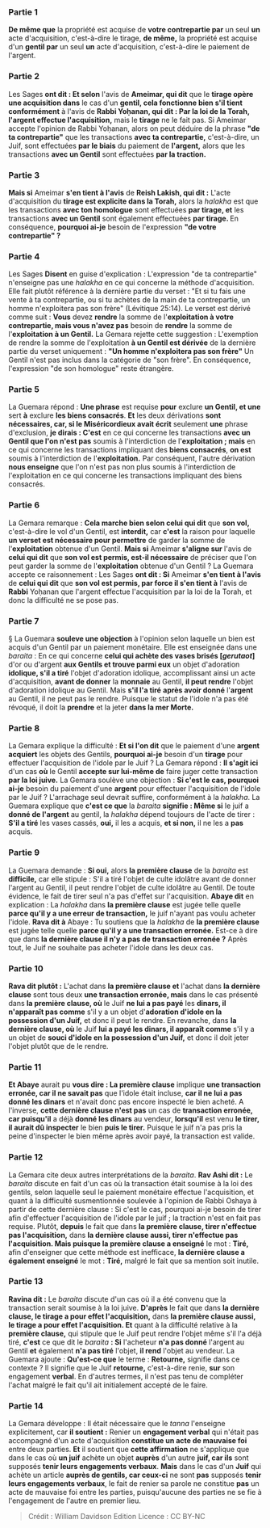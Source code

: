 
### Partie 1
<b>De même que</b> la propriété est acquise de <b>votre contrepartie par</b> un seul <b>un</b> acte d'acquisition, c'est-à-dire le tirage, <b>de même,</b> la propriété est acquise d'un <b>gentil par</b> un seul <b>un</b> acte d'acquisition, c'est-à-dire le paiement de l'argent.

### Partie 2
Les Sages <b>ont dit : Et selon</b> l'avis de <b>Ameimar, qui dit</b> que le <b>tirage opère une acquisition dans</b> le cas d'un <b>gentil, cela fonctionne bien s'il tient conformément</b> à l'avis de <b>Rabbi Yoḥanan, qui dit : Par la loi de la Torah, l'argent effectue l'acquisition,</b> mais le <b>tirage</b> ne le fait pas.</b> Si Ameimar accepte l'opinion de Rabbi Yoḥanan, alors on peut déduire de la phrase <b>"de ta contrepartie"</b> que les transactions <b>avec ta contrepartie,</b> c'est-à-dire, un Juif, sont effectuées <b>par le biais</b> du paiement de <b>l'argent,</b> alors que les transactions <b>avec un Gentil</b> sont effectuées <b>par la traction.</b>

### Partie 3
<b>Mais si</b> Ameimar <b>s'en tient à l'avis</b> de <b>Reish Lakish, qui dit :</b> L'acte d'acquisition du <b>tirage est explicite dans la Torah,</b> alors la <i>halakha</i> est que les transactions <b>avec ton homologue</b> sont effectuées <b>par tirage, et</b> les transactions <b>avec un Gentil</b> sont également effectuées <b>par tirage. </b> En conséquence, <b>pourquoi ai-je</b> besoin de l'expression <b>"de votre contrepartie" ?</b>

### Partie 4
Les Sages <b>Disent</b> en guise d'explication : L'expression "de ta contrepartie" n'enseigne pas une <i>halakha</i> en ce qui concerne la méthode d'acquisition. Elle fait plutôt référence à la dernière partie du verset : "Et si tu fais une vente à ta contrepartie, ou si tu achètes de la main de ta contrepartie, un homme n'exploitera pas son frère" (Lévitique 25:14). Le verset est dérivé comme suit : <b>Vous</b> devez <b>rendre</b> la somme de l'<b>exploitation à votre contrepartie, mais vous n'avez pas</b> besoin de <b>rendre</b> la somme de l'<b>exploitation à un Gentil.</b> La Gemara rejette cette suggestion : L'exemption de rendre la somme de l'exploitation <b>à un Gentil est dérivée</b> de la dernière partie du verset uniquement : <b>"Un homme n'exploitera pas son frère"</b> Un Gentil n'est pas inclus dans la catégorie de "son frère". En conséquence, l'expression "de son homologue" reste étrangère.

### Partie 5
La Guemara répond : <b>Une phrase</b> est requise <b>pour</b> exclure <b>un Gentil, et une</b> sert <b>à</b> exclure <b>les biens consacrés</b>. <b>Et</b> les deux dérivations <b>sont nécessaires, car, si le Miséricordieux avait écrit</b> seulement <b>une</b> phrase d'exclusion, <b>je dirais : C'est</b> en ce qui concerne les transactions <b>avec un Gentil que l'on n'est pas</b> soumis à l'interdiction de l'<b>exploitation ; mais</b> en ce qui concerne les transactions impliquant des <b>biens consacrés</b>, <b>on est</b> soumis à l'interdiction de l'<b>exploitation.</b> Par conséquent, l'autre dérivation <b>nous enseigne</b> que l'on n'est pas non plus soumis à l'interdiction de l'exploitation en ce qui concerne les transactions impliquant des biens consacrés.

### Partie 6
La Gemara remarque : <b>Cela marche bien selon celui qui dit</b> que <b>son vol,</b> c'est-à-dire le vol d'un Gentil, est <b>interdit,</b> car <b>c'est</b> la raison pour laquelle <b>un verset est nécessaire pour permettre</b> de garder la somme de l'<b>exploitation</b> obtenue d'un Gentil. <b>Mais si</b> Ameimar <b>s'aligne sur</b> l'avis de <b>celui qui dit</b> que <b>son vol est permis, est-il nécessaire</b> de préciser que l'on peut garder la somme de l'<b>exploitation</b> obtenue d'un Gentil ? La Guemara accepte ce raisonnement : Les Sages <b>ont dit : Si</b> Ameimar <b>s'en tient à l'avis</b> de <b>celui qui dit</b> que <b>son vol est permis, par force il s'en tient à</b> l'avis de <b>Rabbi</b> Yoḥanan que l'argent effectue l'acquisition par la loi de la Torah, et donc la difficulté ne se pose pas.

### Partie 7
§ La Guemara <b>souleve une objection</b> à l'opinion selon laquelle un bien est acquis d'un Gentil par un paiement monétaire. Elle est enseignée dans une <i>baraita</i> : En ce qui concerne <b>celui qui achète des vases brisés [<i>gerutaot</i>]</b> d'or ou d'argent <b>aux Gentils et trouve parmi eux</b> un objet d'adoration <b>idolique, s'il a tiré</b> l'objet d'adoration idolique, accomplissant ainsi un acte d'acquisition, <b>avant de donner</b> la <b>monnaie</b> au Gentil, <b>il peut rendre</b> l'objet d'adoration idolique au Gentil. Mais <b>s'il l'a tiré</b> <b>après avoir donné</b> l'<b>argent</b> au Gentil, il ne peut pas le rendre. Puisque le statut de l'idole n'a pas été révoqué, il doit la <b>prendre</b> et la jeter <b>dans la mer Morte.</b>

### Partie 8
La Gemara explique la difficulté : <b>Et si l'on dit</b> que le paiement d'une <b>argent acquiert</b> les objets des Gentils, <b>pourquoi ai-je</b> besoin d'un <b>tirage</b> pour effectuer l'acquisition de l'idole par le Juif ? La Gemara répond : <b>Il s'agit ici</b> d'un cas <b>où</b> le Gentil <b>accepte sur lui-même de</b> faire juger cette transaction <b>par la loi juive.</b> La Gemara soulève une objection : <b>Si c'est le cas, pourquoi ai-je</b> besoin du paiement d'une <b>argent</b> pour effectuer l'acquisition de l'idole par le Juif ? L'arrachage seul devrait suffire, conformément à la <i>halakha</i>. La Guemara explique que <b>c'est ce que</b> la <i>baraita</i> <b>signifie : Même si</b> le juif a <b>donné de l'argent</b> au gentil, la <i>halakha</i> dépend toujours de l'acte de tirer : <b>S'il a tiré</b> les vases cassés, <b>oui,</b> il les a acquis, <b>et si non,</b> il ne les a <b>pas</b> acquis.

### Partie 9
La Guemara demande : <b>Si oui,</b> alors <b>la première clause</b> de la <i>baraita</i> est <b>difficile,</b> car elle stipule : S'il a tiré l'objet de culte idolâtre avant de donner l'argent au Gentil, il peut rendre l'objet de culte idolâtre au Gentil. De toute évidence, le fait de tirer seul n'a pas d'effet sur l'acquisition. <b>Abaye dit</b> en explication : La <i>halakha</i> dans <b>la première clause</b> est jugée telle quelle <b>parce qu'il y a une erreur de transaction,</b> le juif n'ayant pas voulu acheter l'idole. <b>Rava dit à</b> Abaye : Tu soutiens que la <i>halakha</i> de <b>la première clause</b> est jugée telle quelle <b>parce qu'il y a une transaction erronée.</b> Est-ce à dire que dans <b>la dernière clause il n'y a pas de transaction erronée ?</b> Après tout, le Juif ne souhaite pas acheter l'idole dans les deux cas.

### Partie 10
<b>Rava dit plutôt :</b> L'achat dans <b>la première clause et</b> l'achat dans <b>la dernière clause</b> sont tous deux <b>une transaction erronée, mais</b> dans le cas présenté dans <b>la première clause, où</b> le Juif <b>ne lui a pas payé</b> les <b>dinars, il n'apparaît pas comme</b> s'il y a un objet d'<b>adoration d'idole en la possession d'un Juif,</b> et donc il peut le rendre. En revanche, dans <b>la dernière clause, où</b> le Juif <b>lui a payé les dinars, il apparaît comme</b> s'il y a un objet de <b>souci d'idole en la possession d'un Juif,</b> et donc il doit jeter l'objet plutôt que de le rendre.

### Partie 11
<b>Et Abaye</b> aurait pu <b>vous dire : La première clause</b> implique <b>une transaction erronée, car il ne savait pas</b> que l'idole était incluse, <b>car il ne lui a pas donné les dinars</b> et n'avait donc pas encore inspecté le bien acheté. A l'inverse, <b>cette dernière clause n'est pas</b> un cas de <b>transaction erronée, car puisqu'il</b> a déjà <b>donné les dinars</b> au vendeur, <b>lorsqu'il</b> est venu <b>le tirer, il aurait dû inspecter</b> le bien <b>puis le tirer.</b> Puisque le juif n'a pas pris la peine d'inspecter le bien même après avoir payé, la transaction est valide.

### Partie 12
La Gemara cite deux autres interprétations de la <i>baraita</i>. <b>Rav Ashi dit :</b> Le <i>baraita</i> discute en fait d'un cas où la transaction était soumise à la loi des gentils, selon laquelle seul le paiement monétaire effectue l'acquisition, et quant à la difficulté susmentionnée soulevée à l'opinion de Rabbi Oshaya à partir de cette dernière clause : Si c'est le cas, pourquoi ai-je besoin de tirer afin d'effectuer l'acquisition de l'idole par le juif ; la traction n'est en fait pas requise. Plutôt, <b>depuis</b> le fait que dans <b>la première clause, tirer n'effectue pas l'acquisition,</b> dans <b>la dernière clause aussi, tirer n'effectue pas l'acquisition. Mais puisque la première clause a enseigné</b> le mot : <b>Tiré,</b> afin d'enseigner que cette méthode est inefficace, <b>la dernière clause a également enseigné</b> le mot : <b>Tiré,</b> malgré le fait que sa mention soit inutile.

### Partie 13
<b>Ravina dit :</b> Le <i>baraita</i> discute d'un cas où il a été convenu que la transaction serait soumise à la loi juive. <b>D'après</b> le fait que dans <b>la dernière clause, le tirage a pour effet l'acquisition,</b> dans <b>la première clause aussi, le tirage a pour effet l'acquisition. Et</b> quant à la difficulté relative à la <b>première clause,</b> qui stipule que le Juif peut rendre l'objet même s'il l'a déjà tiré, <b>c'est</b> ce que dit le <i>baraita</i> <b> : Si</b> l'acheteur <b>n'a pas donné</b> l'argent au Gentil <b>et</b> également <b>n'a pas tiré</b> l'objet, <b>il rend</b> l'objet au vendeur. La Guemara ajoute : <b>Qu'est-ce que</b> le terme : <b>Retourne,</b> signifie dans ce contexte ? Il signifie que le Juif <b>retourne,</b> c'est-à-dire renie, <b>sur</b> son engagement <b>verbal</b>. En d'autres termes, il n'est pas tenu de compléter l'achat malgré le fait qu'il ait initialement accepté de le faire.

### Partie 14
La Gemara développe : Il était nécessaire que le <i>tanna</i> l'enseigne explicitement, car <b>il soutient :</b> Renier un <b>engagement verbal</b> qui n'était pas accompagné d'un acte d'acquisition <b>constitue un acte de mauvaise foi</b> entre deux parties. <b>Et</b> il soutient que <b>cette affirmation</b> ne s'applique que dans le cas où <b>un juif</b> achète un objet <b>auprès</b> d'un autre <b>juif, car ils</b> sont supposés <b>tenir leurs engagements verbaux</b>. <b>Mais</b> dans le cas d'un <b>Juif</b> qui achète un article <b>auprès de gentils, car ceux-ci</b> ne sont <b>pas</b> supposés <b>tenir leurs engagements verbaux</b>, le fait de renier sa parole ne constitue <b>pas</b> un acte de mauvaise foi entre les parties, puisqu'aucune des parties ne se fie à l'engagement de l'autre en premier lieu.

>Crédit : William Davidson Edition
>Licence : CC BY-NC